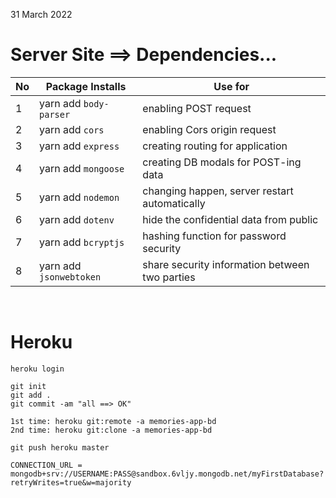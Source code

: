 31 March 2022 

# Server Site ==> Dependencies...

|No| Package Installs       | Use for                                       |
|--|------------------------|-----------------------------------------------|
|1 | yarn add `body-parser` | enabling POST request                         |
|2 | yarn add `cors`        | enabling Cors origin request                  |
|3 | yarn add `express`     | creating routing for application              |
|4 | yarn add `mongoose`    | creating DB modals for POST-ing data          |
|5 | yarn add `nodemon`     | changing happen, server restart automatically |
|6 | yarn add `dotenv`      | hide the confidential data from public        |
|7 | yarn add `bcryptjs`    | hashing function for password security        |
|8 | yarn add `jsonwebtoken`| share security information between two parties|


<br />

# Heroku

```
heroku login

git init
git add .
git commit -am "all ==> OK"

1st time: heroku git:remote -a memories-app-bd
2nd time: heroku git:clone -a memories-app-bd 

git push heroku master
```

```
CONNECTION_URL = mongodb+srv://USERNAME:PASS@sandbox.6vljy.mongodb.net/myFirstDatabase?retryWrites=true&w=majority
```
